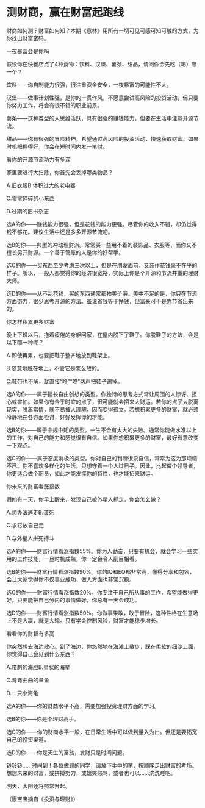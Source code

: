# 测财商，赢在财富起跑线

财商如何测？财富如何知？本期《意林》用所有一切可见可感可知可触的方式，为你找出财富密码。

一夜暴富会是你吗

假设你在快餐店点了4种食物：饮料、汉堡、薯条、甜品，请问你会先吃（喝）哪一个？

饮料——你自制能力很强，很注重资金安全，一夜暴富的可能性不大。

汉堡——做事计划性强，是你的一贯作风，不愿意尝试高风险的投资活动，但只要你努力工作，将会有很不错的职业前景。

薯条——这种类型的人思维活跃，具有很强的赚钱能力，但要在生活中注意开源节流。

甜品——你有很强的冒险精神，希望通过高风险的投资活动，快速获取财富。如果时机把握得好，你会在短时间内发一笔财。

看你的开源节流功力有多深

家里要进行大扫除，你首先会丢掉哪类物品？

A.旧衣服B.体积过大的老电器

C.零零碎碎的小东西

D.过期的旧书杂志

选A的你——赚钱能力很强，但是花钱的能力更强。尽管你的收入不错，却仍觉得钱不够花。建议生活中还是多多开源节流吧。

选B的你——典型的冲动理财派。常常买一些用不着的装饰品、衣服等，而你又不擅长另开财源。一个善于管账的人是你的好帮手。

选C的你——买东西至少考虑三次以上，但是在朋友面前，又装作花钱毫不在乎的样子。所以，一般人都觉得你的经济很宽裕，实际上你是个开源和节流并重的理财大师。

选D的你——从不乱花钱，买的东西通常都物美价廉。美中不足的是，你只在节流方面努力，很少思考开源的方法。虽说省钱等于挣钱，但富豪可不是靠节省出来的。

你怎样积累更多财富

晚上下班以后，拖着疲倦的身躯回家，在屋内脱下了鞋子。你脱鞋子的方法，会是以下哪一种呢？

A.即使再累，也要把鞋子整齐地放到鞋架上。

B.随意地脱在地上，不管它是怎么放的。

C.鞋带也不解，就直接“咚”“咚”两声把鞋子踢掉。

选A的你——属于擅长自由创想的类型。你独特的思考方式常让周围的人惊讶、担心或害怕。如果你有合乎时宜的点子，很可能就会招来大财运。若你的点子太脱离现实，脱离常情，就不易被人理解，因而变得孤立。若想积累更多的财富，就必须冷静地在各方面检讨，好好发挥你的才能。

选B的你——属于中规中矩的类型。一生不会有太大的失败。通常你能做水准以上的工作，对自己的能力和感觉很有自信。如果你想积累更多的财富，最好有意改变一下观点。

选C的你——属于态度消极的类型。你对自己的判断很没自信，常常为这为那烦恼不已。你不喜欢多样化的生活，只想守着一个人过日子。因此，比起做个领导者，你更适合做个职员，如此才能发挥你的特性，也才能招来财运。

你未来的财富看涨指数

假如有一天，你早上醒来，发现自己被外星人抓走，你会怎么做？

A.想办法逃走B.装死

C.求它放自己走

D.与外星人拼死搏斗

选A的你——财富行情看涨指数55%。你为人勤奋，只要有机会，就会学习一些实用的工作技能，一旦时机成熟，你一定会令人刮目相看。

选B的你——财富行情看涨指数90%。你的IQ和EQ都非常高，懂得分享和包容，会让大家觉得你不仅事业成功，做人方面也非常沉稳。

选C的你——财富行情看涨指数20%。你专注于自己所从事的工作，希望能做得更好。只要能把自己分内的事情做好，你总有一天会成功。

选D的你——财富行情看涨指数50%。你做事果敢，敢于冒险，这种性格在生意场上不是大赢，就是大输。只有学会控制风险，财富才能稳步增长。

看看你的财智有多高

你突然想去海边散心。到了海边，你悠然地在海滩上散步，踩在柔软的细沙上面，你觉得自己会见到什么东西？

A.带刺的海胆B.星状的海星

C.弯弯曲曲的章鱼

D.一只小海龟

选A的你——你的财商水平不高，需要加强投资理财方面的学习。

选B的你——你是个理财高手。

选C的你——你的财商水平一般，在日常生活中可以做到量入为出。但还是要拓宽自己的投资渠道。

选D的你——你是天生的富翁，发财只是时间问题。

铃铃铃……时间到！各位做题的同学，请放下手中的笔，按顺序走出财富的考场。想想未来的财富，或拼搏努力，或嬉笑怒骂，或者也可以……洗洗睡吧。

明天，太阳还将照常升起。

（康宝宝摘自《投资与理财》）